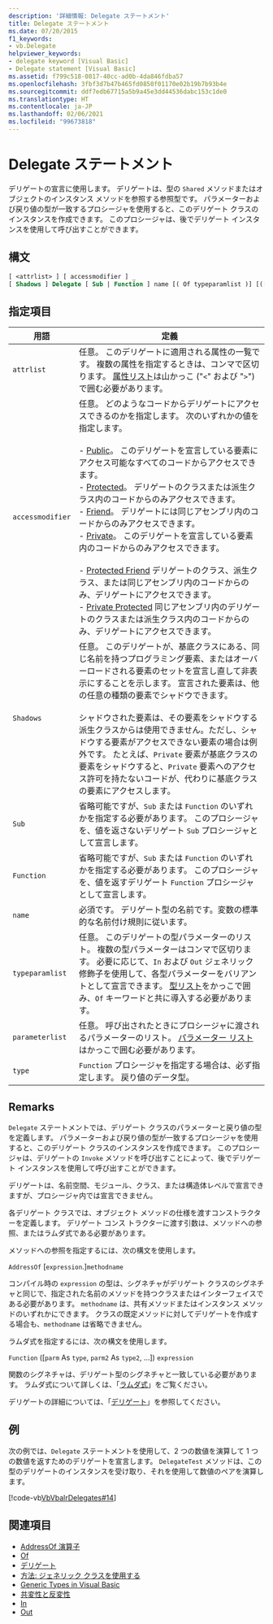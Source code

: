 ```yaml
---
description: '詳細情報: Delegate ステートメント'
title: Delegate ステートメント
ms.date: 07/20/2015
f1_keywords:
- vb.Delegate
helpviewer_keywords:
- delegate keyword [Visual Basic]
- Delegate statement [Visual Basic]
ms.assetid: f799c518-0817-40cc-ad0b-4da846fdba57
ms.openlocfilehash: 3fbf3d7b47b465fd0850f01170e02b19b7b93b4e
ms.sourcegitcommit: ddf7edb67715a5b9a45e3dd44536dabc153c1de0
ms.translationtype: HT
ms.contentlocale: ja-JP
ms.lasthandoff: 02/06/2021
ms.locfileid: "99673818"
---
```

# <a name="delegate-statement"></a>Delegate ステートメント

デリゲートの宣言に使用します。 デリゲートは、型の `Shared` メソッドまたはオブジェクトのインスタンス メソッドを参照する参照型です。 パラメーターおよび戻り値の型が一致するプロシージャを使用すると、このデリゲート クラスのインスタンスを作成できます。 このプロシージャは、後でデリゲート インスタンスを使用して呼び出すことができます。  
  
## <a name="syntax"></a>構文  
  
```vb  
[ <attrlist> ] [ accessmodifier ] _  
[ Shadows ] Delegate [ Sub | Function ] name [( Of typeparamlist )] [([ parameterlist ])] [ As type ]  
```  
  
## <a name="parts"></a>指定項目  
  
|用語|定義|  
|---|---|  
|`attrlist`|任意。 このデリゲートに適用される属性の一覧です。 複数の属性を指定するときは、コンマで区切ります。 [属性リスト](attribute-list.md)は山かっこ ("`<`" および "`>`") で囲む必要があります。|  
|`accessmodifier`|任意。 どのようなコードからデリゲートにアクセスできるのかを指定します。 次のいずれかの値を指定します。<br /><br /> - [Public](../modifiers/public.md)。 このデリゲートを宣言している要素にアクセス可能なすべてのコードからアクセスできます。<br />-   [Protected](../modifiers/protected.md)。 デリゲートのクラスまたは派生クラス内のコードからのみアクセスできます。<br />-   [Friend](../modifiers/friend.md)。 デリゲートには同じアセンブリ内のコードからのみアクセスできます。<br />- [Private](../modifiers/private.md)。 このデリゲートを宣言している要素内のコードからのみアクセスできます。<br /><br /> - [Protected Friend](../modifiers/protected-friend.md) デリゲートのクラス、派生クラス、または同じアセンブリ内のコードからのみ、デリゲートにアクセスできます。 <br />- [Private Protected](../modifiers/private-protected.md) 同じアセンブリ内のデリゲートのクラスまたは派生クラス内のコードからのみ、デリゲートにアクセスできます。 |  
|`Shadows`|任意。 このデリゲートが、基底クラスにある、同じ名前を持つプログラミング要素、またはオーバーロードされる要素のセットを宣言し直して非表示にすることを示します。 宣言された要素は、他の任意の種類の要素でシャドウできます。<br /><br /> シャドウされた要素は、その要素をシャドウする派生クラスからは使用できません。ただし、シャドウする要素がアクセスできない要素の場合は例外です。 たとえば、`Private` 要素が基底クラスの要素をシャドウすると、`Private` 要素へのアクセス許可を持たないコードが、代わりに基底クラスの要素にアクセスします。|  
|`Sub`|省略可能ですが、`Sub` または `Function` のいずれかを指定する必要があります。 このプロシージャを、値を返さないデリゲート `Sub` プロシージャとして宣言します。|  
|`Function`|省略可能ですが、`Sub` または `Function` のいずれかを指定する必要があります。 このプロシージャを、値を返すデリゲート `Function` プロシージャとして宣言します。|  
|`name`|必須です。 デリゲート型の名前です。変数の標準的な名前付け規則に従います。|  
|`typeparamlist`|任意。 このデリゲートの型パラメーターのリスト。 複数の型パラメーターはコンマで区切ります。 必要に応じて、`In` および `Out` ジェネリック修飾子を使用して、各型パラメーターをバリアントとして宣言できます。 [型リスト](type-list.md)をかっこで囲み、`Of` キーワードと共に導入する必要があります。|  
|`parameterlist`|任意。 呼び出されたときにプロシージャに渡されるパラメーターのリスト。 [パラメーター リスト](parameter-list.md)はかっこで囲む必要があります。|  
|`type`|`Function` プロシージャを指定する場合は、必ず指定します。 戻り値のデータ型。|  
  
## <a name="remarks"></a>Remarks  

 `Delegate` ステートメントでは、デリゲート クラスのパラメーターと戻り値の型を定義します。 パラメーターおよび戻り値の型が一致するプロシージャを使用すると、このデリゲート クラスのインスタンスを作成できます。 このプロシージャは、デリゲートの `Invoke` メソッドを呼び出すことによって、後でデリゲート インスタンスを使用して呼び出すことができます。  
  
 デリゲートは、名前空間、モジュール、クラス、または構造体レベルで宣言できますが、プロシージャ内では宣言できません。  
  
 各デリゲート クラスでは、オブジェクト メソッドの仕様を渡すコンストラクターを定義します。 デリゲート コンス トラクターに渡す引数は、メソッドへの参照、またはラムダ式である必要があります。  
  
 メソッドへの参照を指定するには、次の構文を使用します。  
  
 `AddressOf` [`expression`.]`methodname`  
  
 コンパイル時の `expression` の型は、シグネチャがデリゲート クラスのシグネチャと同じで、指定された名前のメソッドを持つクラスまたはインターフェイスである必要があります。 `methodname` は、共有メソッドまたはインスタンス メソッドのいずれかにできます。 クラスの既定メソッドに対してデリゲートを作成する場合も、`methodname` は省略できません。  
  
 ラムダ式を指定するには、次の構文を使用します。  
  
 `Function` ([`parm` As `type`, `parm2` As `type2`, ...]) `expression`  
  
 関数のシグネチャは、デリゲート型のシグネチャと一致している必要があります。 ラムダ式について詳しくは、「[ラムダ式](../../programming-guide/language-features/procedures/lambda-expressions.md)」をご覧ください。  
  
 デリゲートの詳細については、「[デリゲート](../../programming-guide/language-features/delegates/index.md)」を参照してください。  
  
## <a name="example"></a>例  

 次の例では、`Delegate` ステートメントを使用して、2 つの数値を演算して 1 つの数値を返すためのデリゲートを宣言します。 `DelegateTest` メソッドは、この型のデリゲートのインスタンスを受け取り、それを使用して数値のペアを演算します。  
  
 [!code-vb[VbVbalrDelegates#14](~/samples/snippets/visualbasic/VS_Snippets_VBCSharp/VbVbalrDelegates/VB/Class1.vb#14)]  
  
## <a name="see-also"></a>関連項目

- [AddressOf 演算子](../operators/addressof-operator.md)
- [Of](of-clause.md)
- [デリゲート](../../programming-guide/language-features/delegates/index.md)
- [方法: ジェネリック クラスを使用する](../../programming-guide/language-features/data-types/how-to-use-a-generic-class.md)
- [Generic Types in Visual Basic](../../programming-guide/language-features/data-types/generic-types.md)
- [共変性と反変性](../../programming-guide/concepts/covariance-contravariance/index.md)
- [In](../modifiers/in-generic-modifier.md)
- [Out](../modifiers/out-generic-modifier.md)
